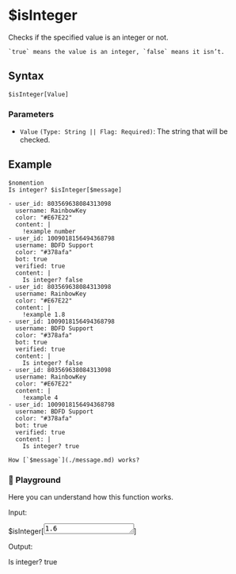 # $isInteger
Checks if the specified value is an integer or not.

```admonish tip
`true` means the value is an integer, `false` means it isn’t.
```

## Syntax
```
$isInteger[Value]
```

### Parameters
- `Value` `(Type: String || Flag: Required)`: The string that will be checked.

## Example
```
$nomention
Is integer? $isInteger[$message]
```

```discord yaml
- user_id: 803569638084313098
  username: RainbowKey
  color: "#E67E22"
  content: |
    !example number
- user_id: 1009018156494368798
  username: BDFD Support
  color: "#378afa"
  bot: true
  verified: true
  content: |
    Is integer? false
- user_id: 803569638084313098
  username: RainbowKey
  color: "#E67E22"
  content: |
    !example 1.8
- user_id: 1009018156494368798
  username: BDFD Support
  color: "#378afa"
  bot: true
  verified: true
  content: |
    Is integer? false
- user_id: 803569638084313098
  username: RainbowKey
  color: "#E67E22"
  content: |
    !example 4
- user_id: 1009018156494368798
  username: BDFD Support
  color: "#378afa"
  bot: true
  verified: true
  content: |
    Is integer? true
```

```admonish question title="What is this?"
How [`$message`](./message.md) works?
```

<div class=function-playground>
  <h3>🤖 Playground</h3>
  <p>Here you can understand how this function works.</p>
  <div class="function-input">
    <p>Input:</p>
    <span id="play-code">$isInteger[<textarea id="play-input" rows="1" maxlength="20" oninput="isIntegerPlayground(this.value)">1.6</textarea>]</span>
  </div>
  <div class="function-output">
    <p>Output:</p>
    <span id="play-output">Is integer? true</span>
  </div>
</div>
